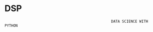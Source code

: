 # DSP                              

                                                     DATA SCIENCE WITH PYTHON
